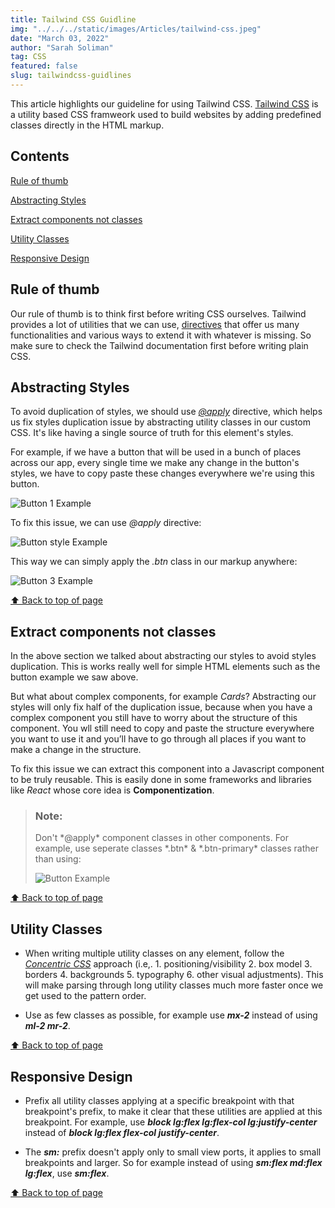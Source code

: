 ```yaml
---
title: Tailwind CSS Guidline
img: "../../../static/images/Articles/tailwind-css.jpeg"
date: "March 03, 2022"
author: "Sarah Soliman"
tag: CSS
featured: false
slug: tailwindcss-guidlines
---
```

 <a name="top"></a>
This article highlights our guideline for using Tailwind CSS. [Tailwind CSS](https://tailwindcss.com/) is a utility based CSS framweork used to build websites by adding predefined classes directly in the HTML markup.

## Contents
[Rule of thumb](#rule-of-thumb)

[Abstracting Styles](#abstracting-styles)

[Extract components not classes](#extract-components)

[Utility Classes](#utility-classes)

[Responsive Design](#responsive-design)

## <a name="rule-of-thumb">Rule of thumb</a>
Our rule of thumb is to think first before writing CSS ourselves. Tailwind provides a lot of utilities that we can use, [directives](https://tailwindcss.com/docs/functions-and-directives) that offer us many functionalities and various ways to extend it with whatever is missing. So make sure to check the Tailwind documentation first before writing plain CSS.

## <a name="abstracting-styles">Abstracting Styles</a>
To avoid duplication of styles, we should use [*@apply*](https://tailwindcss.com/docs/functions-and-directives#apply) directive, which helps us fix styles duplication issue by abstracting utility classes in our custom CSS. It's like having a single source of truth for this element's styles.

For example, if we have a button that will be used in a bunch of places across our app, every single time we make any change in the button's styles, we have to copy paste these changes everywhere we're using this button.

![Button 1 Example](/images/Articles/btn-html.png)

To fix this issue, we can use *@apply* directive:

![Button style Example](/images/Articles/btn-style.png)

This way we can simply apply the *.btn* class in our markup anywhere:

![Button 3 Example](/images/Articles/btn-html-apply.png)

<a href="#top" id="article-scroll">⬆️ Back to top of page</a>

## <a name="extract-components">Extract components not classes</a>
In the above section we talked about abstracting our styles to avoid styles duplication. This is works really well for simple HTML elements such as the button example we saw above.

But what about complex components, for example *Cards*? Abstracting our styles will only fix half of the duplication issue, because when you have a complex component you still have to worry about the structure of this component. You wll still need to copy and paste the structure everywhere you want to use it and you’ll have to go through all places if you want to make a change in the structure.

To fix this issue we can extract this component into a Javascript component to be truly reusable. This is easily done in some frameworks and libraries like *React* whose core idea is **Componentization**. 

> <h3 class="text-primary-50">Note:</h3>
> Don't *@apply* component classes in other components. For example, use seperate classes *.btn* & *.btn-primary* classes rather than using:
>
> ![Button Example](/images/Articles/apply.png)

<a href="#top" id="article-scroll">⬆️ Back to top of page</a>
## <a name="utility-classes">Utility Classes</a>

- When writing multiple utility classes on any element, follow the [*Concentric CSS*](https://rhodesmill.org/brandon/2011/concentric-css/) approach (i.e,. 1. positioning/visibility 2. box model 3. borders 4. backgrounds 5. typography 6. other visual adjustments). This will make parsing through long utility classes much more faster once we get used to the pattern order.

- Use as few classes as possible, for example use **_mx-2_** instead of using **_ml-2 mr-2_**.

<a href="#top" id="article-scroll">⬆️ Back to top of page</a>
## <a name="responsive-design">Responsive Design</a>
- Prefix all utility classes applying at a specific breakpoint with that breakpoint's prefix, to make it clear that these utilities are applied at this breakpoint. For example, use **_block lg:flex lg:flex-col lg:justify-center_** instead of **_block lg:flex flex-col justify-center_**.

- The **_sm:_** prefix doesn't apply only to small view ports, it applies to small breakpoints and larger. So for example instead of using **_sm:flex md:flex lg:flex_**, use **_sm:flex_**.

<a href="#top" id="article-scroll">⬆️ Back to top of page</a>


